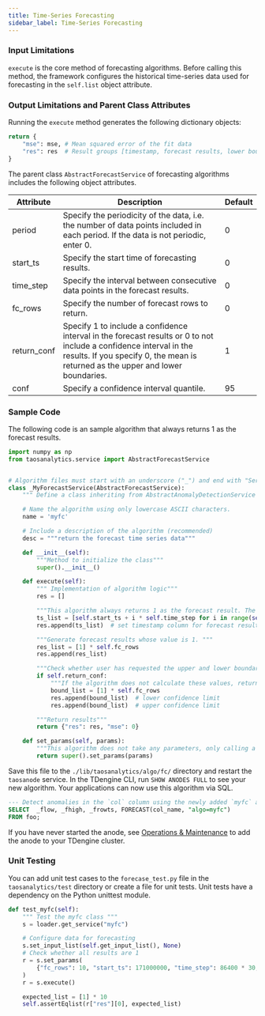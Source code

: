 ```yaml
---
title: Time-Series Forecasting
sidebar_label: Time-Series Forecasting
---
```


### Input Limitations
`execute` is the core method of forecasting algorithms. Before calling this method, the framework configures the historical time-series data used for forecasting in the `self.list` object attribute.

### Output Limitations and Parent Class Attributes
Running the `execute` method generates the following dictionary objects:

```python
return {
    "mse": mse, # Mean squared error of the fit data
    "res": res  # Result groups [timestamp, forecast results, lower boundary of confidence interval, upper boundary of confidence interval]
}
```


The parent class `AbstractForecastService` of forecasting algorithms includes the following object attributes.

|Attribute|Description|Default|
|---|---|---|
|period|Specify the periodicity of the data, i.e. the number of data points included in each period. If the data is not periodic, enter 0.|0|
|start_ts|Specify the start time of forecasting results.|0|
|time_step|Specify the interval between consecutive data points in the forecast results.|0|
|fc_rows|Specify the number of forecast rows to return.|0|
|return_conf|Specify 1 to include a confidence interval in the forecast results or 0 to not include a confidence interval in the results. If you specify 0, the mean is returned as the upper and lower boundaries.|1|	
|conf|Specify a confidence interval quantile.|95|



### Sample Code
The following code is an sample algorithm that always returns 1 as the forecast results.

```python
import numpy as np
from taosanalytics.service import AbstractForecastService


# Algorithm files must start with an underscore ("_") and end with "Service".
class _MyForecastService(AbstractForecastService):
    """ Define a class inheriting from AbstractAnomalyDetectionService and implementing the `execute` method.  """

    # Name the algorithm using only lowercase ASCII characters.
    name = 'myfc'

    # Include a description of the algorithm (recommended)
    desc = """return the forecast time series data"""

    def __init__(self):
        """Method to initialize the class"""
        super().__init__()

    def execute(self):
        """ Implementation of algorithm logic"""
        res = []

        """This algorithm always returns 1 as the forecast result. The number of results returned is determined by the self.fc_rows value input by the user."""
        ts_list = [self.start_ts + i * self.time_step for i in range(self.fc_rows)]
        res.append(ts_list)  # set timestamp column for forecast results

        """Generate forecast results whose value is 1. """
        res_list = [1] * self.fc_rows
        res.append(res_list)

        """Check whether user has requested the upper and lower boundaries of the confidence interval."""
        if self.return_conf:
            """If the algorithm does not calculate these values, return the forecast results."""
            bound_list = [1] * self.fc_rows
            res.append(bound_list)  # lower confidence limit
            res.append(bound_list)  # upper confidence limit

        """Return results"""
        return {"res": res, "mse": 0}

    def set_params(self, params):
        """This algorithm does not take any parameters, only calling a parent function, so this logic is not included."""
        return super().set_params(params)

```

Save this file to the `./lib/taosanalytics/algo/fc/` directory and restart the `taosanode` service. In the TDengine CLI, run `SHOW ANODES FULL` to see your new algorithm. Your applications can now use this algorithm via SQL.

```SQL
--- Detect anomalies in the `col` column using the newly added `myfc` algorithm
SELECT  _flow, _fhigh, _frowts, FORECAST(col_name, "algo=myfc")
FROM foo;
```

If you have never started the anode, see [Operations & Maintenance](../../../management/) to add the anode to your TDengine cluster.

### Unit Testing

You can add unit test cases to the `forecase_test.py` file in the `taosanalytics/test` directory or create a file for unit tests. Unit tests have a dependency on the Python unittest module.

```python
def test_myfc(self):
    """ Test the myfc class """
    s = loader.get_service("myfc")

    # Configure data for forecasting
    s.set_input_list(self.get_input_list(), None)
    # Check whether all results are 1
    r = s.set_params(
        {"fc_rows": 10, "start_ts": 171000000, "time_step": 86400 * 30, "start_p": 0}
    )
    r = s.execute()

    expected_list = [1] * 10
    self.assertEqlist(r["res"][0], expected_list)
```
